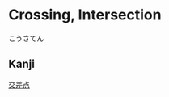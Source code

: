 # Crossing, Intersection
こうさてん

## Kanji
[交](../Kanji/kanji-dict/交.md)[差](../Kanji/kanji-dict/差.md)[点](../Kanji/kanji-dict/点.md)